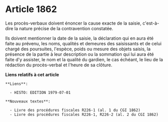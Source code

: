 # Article 1862

Les procès-verbaux doivent énoncer la cause exacte de la saisie, c'est-à-dire la nature précise de la contravention
constatée.

Ils doivent mentionner la date de la saisie, la déclaration qui en aura été faite au prévenu, les noms, qualités et demeures
des saisissants et de celui chargé des poursuites, l'espèce, poids ou mesure des objets saisis, la présence de la partie à
leur description ou la sommation qui lui aura été faite d'y assister, le nom et la qualité du gardien, le cas échéant, le
lieu de la rédaction du procès-verbal et l'heure de sa clôture.

**Liens relatifs à cet article**

	**Liens**:

	  - HISTO: EDITION 1979-07-01

	**Nouveaux textes**:

	  - Livre des procédures fiscales R226-1 (al. 1 du CGI 1862)
	  - Livre des procédures fiscales R226-1, R226-2 (al. 2 du CGI 1862)
